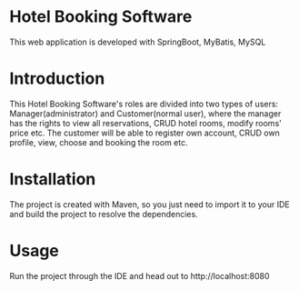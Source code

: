 # Hotel Booking Software
This web application is developed with SpringBoot, MyBatis, MySQL
# Introduction
This Hotel Booking Software's roles are divided into two types of users: Manager(administrator) and Customer(normal user), where the manager has the rights to view all reservations, CRUD hotel rooms, modify rooms' price etc. The customer will be able to register own account, CRUD own profile, view, choose and booking the room etc.
# Installation
The project is created with Maven, so you just need to import it to your IDE and build the project to resolve the dependencies.
# Usage
Run the project through the IDE and head out to http://localhost:8080
